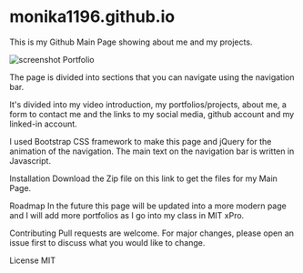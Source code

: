 #  monika1196.github.io

 This is my Github Main Page showing about me and my projects.



![screenshot Portfolio](https://user-images.githubusercontent.com/76454035/112935932-0a046180-90e2-11eb-919f-d5e5d4f9017b.png)


The page is divided into sections that you can navigate using the navigation bar.

It's divided into my video introduction, my portfolios/projects, about me, a form to contact me and the links to my social media, github account and my linked-in account.



I used Bootstrap CSS framework to make this page and jQuery for the animation of the navigation. The main text on the navigation bar is written in Javascript.

Installation
Download the Zip file on this link to get the files for my Main Page.

Roadmap
In the future this page will be updated into a more modern page and I will add more portfolios as I go into my class in MIT xPro.

Contributing
Pull requests are welcome. For major changes, please open an issue first to discuss what you would like to change.

License
MIT
